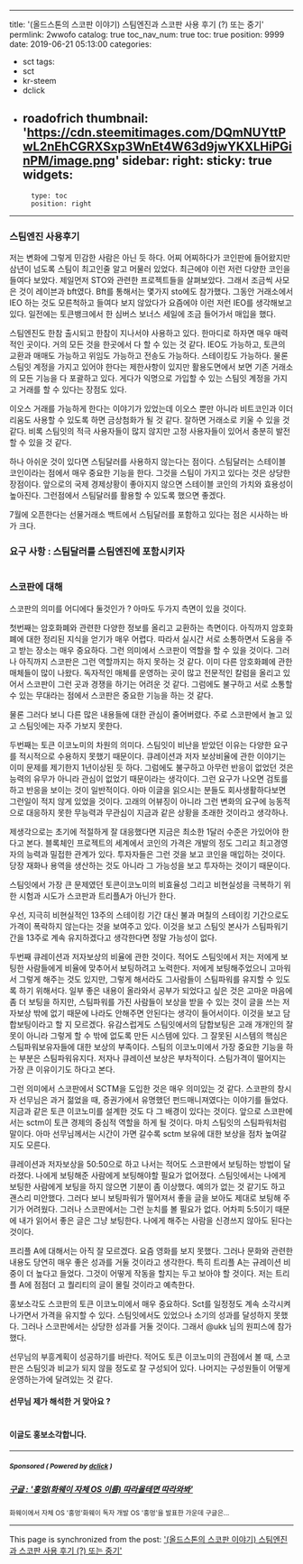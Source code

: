 
---
title: '(올드스톤의 스코판 이야기) 스팀엔진과 스코판 사용 후기 (?) 또는 중기'
permlink: 2wwofo
catalog: true
toc_nav_num: true
toc: true
position: 9999
date: 2019-06-21 05:13:00
categories:
- sct
tags:
- sct
- kr-steem
- dclick
- roadofrich
thumbnail: 'https://cdn.steemitimages.com/DQmNUYttPwL2nEhCGRXSxp3WnEt4W63d9jwYKXLHiPGinPM/image.png'
sidebar:
    right:
        sticky: true
widgets:
    -
        type: toc
        position: right
---


### 스팀엔진 사용후기

저는 변화에 그렇게 민감한 사람은 아닌 듯 하다. 어찌 어찌하다가 코인판에 들어왔지만 삼년이 넘도록 스팀이 최고인줄 알고 머물러 있었다. 최근에야 이런 저런 다양한 코인을 들여다 보았다. 제일먼저  STO와 관련한 프로젝트들을 살펴보았다. 그래서 조금씩 사모은 것이 레이븐과 bft였다. Bft를 통해서는 몇가지 sto에도 참가했다. 그동안 거래소에서 IEO 하는 것도 모른척하고 들여다 보지 않았다가 요즘에야 이런 저런 IEO를 생각해보고 있다. 일전에는 토큰뱅크에서 한 심버스 보너스 세일에 조금 들어가서 매입을 했다. 

스팀엔진도 한참 출시되고 한참이 지나서야 사용하고 있다. 한마디로 하자면 매우 매력적인 곳이다. 거의 모든 것을 한곳에서 다 할 수 있는 것 같다. IEO도 가능하고, 토큰의 교환과 매매도 가능하고 위임도 가능하고 전송도 가능하다. 스테이킹도 가능하다. 물론 스팀잇 계정을 가지고 있어야 한다는 제한사항이 있지만 활용도면에서 보면 기존 거래소의 모든 기능을 다 포괄하고 있다. 게다가 익명으로 가입할 수 있는 스팀잇 계정을 가지고 거래를 할 수 있다는 장점도 있다. 

이오스 거래를 가능하게 한다는 이야기가 있었는데 이오스 뿐만 아니라 비트코인과 이더리움도 사용할 수 있도록 하면 금상첨화가 될 것 같다. 잘하면 거래소로 키울 수 있을 것 같다. 비록 스팀잇의 적극 사용자들이 많지 않지만 고정 사용자들이 있어서 충분히 발전할 수 있을 것 같다. 

하나 아쉬운 것이 있다면 스팀달러를 사용하지 않는다는 점이다. 스팀달러는 스테이블 코인이라는 점에서 매우 중요한 기능을 한다. 그것을 스팀이 가지고 있다는 것은 상당한 장점이다. 앞으로의 국제 경제상황이 좋아지지 않으면 스테이블 코인의 가치와 효용성이 높아진다. 그런점에서 스팀달러를 활용할 수 있도록 했으면 좋겠다. 

7월에 오픈한다는 선물거래소 백트에서 스팀달러를 포함하고 있다는 점은 시사하는 바가 크다. 

### 요구 사항 : 스팀달러를 스팀엔진에 포함시키자

#

### 스코판에 대해
스코판의 의미를 어디에다 둘것인가 ? 아마도 두가지 측면이 있을 것이다. 

첫번째는 암호화폐와 관련한 다양한 정보를 올리고 교환하는 측면이다. 아직까지 암호화폐에 대한 정리된 지식을 얻기가 매우 어렵다. 따라서 실시간 서로 소통하면서 도움을 주고 받는 장소는 매우 중요하다. 그런 의미에서 스코판이 역할을 할 수 있을 것이다. 그러나 아직까지 스코판은 그런 역할까지는 하지 못하는 것 같다. 이미 다른 암호화폐에 관한 매체들이 많이 나왔다. 독자적인 매체를 운영하는 곳이 많고 전문적인 칼럼을 올리고 있어서 스코판이 그런 곳과 경쟁을 하기는 어려운 것 같다. 그럼에도 불구하고 서로 소통할 수 있는 무대라는 점에서 스코판은 중요한 기능을 하는 것 같다. 

물론 그러다 보니 다른 많은 내용들에 대한 관심이 줄어버렸다. 주로 스코판에서 놀고 있고 스팀잇에는 자주 가보지 못한다. 

두번째는 토큰 이코노미의 차원의 의미다. 스팀잇이 비난을 받았던 이유는 다양한 요구를 적시적으로 수용하지 못했기 때문이다. 큐레이션과 저자 보상비율에 관한 이야기는 이미 문제를 제기한지 1년이상된 듯 하다. 그럼에도 불구하고 아무런 반응이 없었던 것은 능력의 유무가 아니라 관심이 없었기 때문이라는 생각이다. 그런 요구가 나오면 검토를 하고 반응을 보이는 것이 일반적이다. 아마 이글을 읽으시는 분들도 회사생활하다보면 그런일이 적지 않게 있었을 것이다. 고래의 어뷰징이 아니라 그런 변화의 요구에 능동적으로 대응하지 못한 무능력과 무관심이 지금과 같은 상황을 초래한 것이라고 생각하나. 

제생각으로는 초기에 적절하게 잘 대응했다면 지금은 최소한 1달러 수준은 가있어야 한다고 본다. 블록체인 프로젝트의 세계에서 코인의 가격은 개발의 정도 그리고 최고경영자의 능력과 밀접한 관계가 있다. 투자자들은 그런 것을 보고 코인을 매입하는 것이다. 당장 재화나 용역을 생산하는 것도 아니라 그 가능성을 보고 투자하는 것이기 때문이다. 

스팀잇에서 가장 큰 문제였던 토콘이코노미의 비효율성 그리고 비현실성을 극복하기 위한 시험과 시도가 스코판과 트리플A가 아닌가 한다. 

우선, 지극히 비현실적인 13주의 스테이킹 기간 대신 불과 며칠의 스테이킹 기간으로도 가격이 폭락하지 않는다는 것을 보여주고 있다. 이것을 보고 스팀잇 본사가 스팀파워기간을 13주로 계속 유지하겠다고 생각한다면 정말 가능성이 없다. 

두번째 큐레이션과 저자보상의 비율에 관한 것이다. 적어도 스팀잇에서 저는 저에게 보팅한 사람들에게 비율에 맞추어서 보팅하려고 노력한다. 저에게 보팅해주었으니 고마워서 그렇게 해주는 것도 있지만, 그렇게 해서라도 그사람들이 스팀파워를 유지할 수 있도록 하기 위해서다. 일부 좋은 내용이 올라와서 공부가 되었다고 싶은 것은 고마운 마음에 좀 더 보팅을 하지만, 스팀파워를 가진 사람들이 보상을 받을 수 있는 것이 글을 쓰는 저자보상 밖에 없기 때문에 나라도 안해주면 안된다는 생각이 들어서이다. 이것을 보고 담합보팅이라고 할 지 모르겠다. 유감스럽게도 스팀잇에서의 담합보팅은 고래 개개인의 잘못이 아니라 그렇게 할 수 밖에 없도록 만든 시스템에 있다. 그 잘못된 시스템의 핵심은 스팀파워보유자들에 대한 보상의 부족이다. 스팀의 이코노미에서 가장 중요한 기능을 하는 부분은 스팀파워유지다. 저자나 큐레이션 보상은 부차적이다. 스팀가격이 떨어지는 가장 큰 이유이기도 하다고 본다. 

그런 의미에서 스코판에서  SCTM을 도입한 것은 매우 의미있는 것 같다. 스코판의 창시자  선무님은 과거 젊었을 때, 증권가에서 유명했던 펀드매니져였다는 이야기를 들었다. 지금과 같은 토큰 이코노미를 설계한 것도 다 그 배경이 있다는 것이다. 앞으로 스코판에서는 sctm이 토큰 경제의 중심적 역할을 하게 될 것이다. 마치 스팀잇의 스팀파워처럼 말이다. 아마 선무님께서는 시간이 가면 갈수록 sctm 보유에 대한 보상을 점차 높여갈지도 모른다. 

큐레이션과 저자보상을 50:50으로 하고 나서는 적어도 스코판에서 보팅하는 방법이 달라졌다. 나에게 보팅해준 사람에게 보팅해야할 필요가 없어졌다. 스팀잇에서는 나에게 보팅한 사람에게 보팅을 하지 않으면 기분이 좀 이상했다. 예의가 없는 것 같기도 하고 괜스리 미안했다. 그러다 보니 보팅파워가 떨어져서 좋을 글을 보아도 제대로 보팅해 주기가 어려웠다. 그러나 스코판에서는 그런 눈치를 볼 필요가 없다. 어차피 5:5이기 때문에 내가 읽어서 좋은 글은 그냥 보팅한다. 나에게 해주는 사람을 신경쓰지 않아도 된다는 것이다. 

프리플 A에 대해서는 아직 잘 모르겠다. 요즘 영화를 보지 못했다. 그러나 문화와 관련한 내용도 당연히 매우 좋은 성과를 거둘 것이라고 생각한다. 특히 트리플  A는 규레이션 비중이 더 높다고 들었다. 그것이 어떻게 작동을 할지는 두고 보아야 할 것이다. 저는 트리플 A에 점점더 고 퀄리티의 글이 몰릴 것이라고 예측한다. 

홍보소각도 스코판의 토큰 이코노미에서 매우 중요하다. Sct를 일정정도 계속 소각시켜 나가면서 가격을 유지할 수 있다. 스팀잇에서도 있었으나 소기의 성과를 달성하지 못했다. 그러나 스코판에서는 상당한 성과를 거둘 것이다. 그래서  @ukk 님의 원피스에 참가했다. 

선무님의 부흥계획이 성공하기를 바란다. 적어도 토큰 이코노미의 관점에서 볼 때, 스코판은 스팀잇과 비교가 되지 않을 정도로 잘 구성되어 있다. 나머지는 구성원들이 어떻게 운영하는가에 달려있는 것 같다.  

#### 선무님 제가 해석한 거 맞아요 ?
#
#### 이글도 홍보소각합니다.

---

#####  <sub> **Sponsored ( Powered by [dclick](https://www.dclick.io) )** </sub>
##### [구글 : '훙멍(화웨이 자체 OS 이름) 따라올테면 따라와봐'](https://api.dclick.io/v1/c?x=eyJhbGciOiJIUzI1NiIsInR5cCI6IkpXVCJ9.eyJjIjoib2xkc3RvbmUiLCJzIjoiMnd3b2ZvIiwiYSI6WyJ0LTE5MDUiXSwidXJsIjoiaHR0cHM6Ly9zdGVlbWl0LmNvbS9rci9Ac2luZG9qYS9vcyIsImlhdCI6MTU2MTEwMDc0OSwiZXhwIjoxODc2NDYwNzQ5fQ.44IFHF-Z_FEuSivmWsJxGFf66J4wEMVkQTzfzutOm4U)
<sup>화웨이에서 자체 OS '훙멍'화웨이 독자 개발 OS '훙멍'을 발표한 가운데 구글은...</sup>


- - -

This page is synchronized from the post: ['(올드스톤의 스코판 이야기) 스팀엔진과 스코판 사용 후기 (?) 또는 중기'](https://steemit.com/@oldstone/2wwofo)
